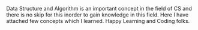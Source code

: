 Data Structure and Algorithm is an important concept in the field of CS and there is no skip for this inorder to gain knowledge in this field. Here I have attached few concepts which I learned. Happy Learning and Coding folks. 
